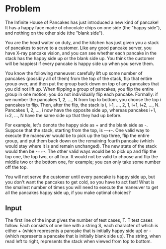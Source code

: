 # Problem

The Infinite House of Pancakes has just introduced a new kind of pancake! It has a happy face made of chocolate chips on one side (the "happy side"), and nothing on the other side (the "blank side").

You are the head waiter on duty, and the kitchen has just given you a stack of pancakes to serve to a customer. Like any good pancake server, you have X-ray pancake vision, and you can see whether each pancake in the stack has the happy side up or the blank side up. You think the customer will be happiest if every pancake is happy side up when you serve them.

You know the following maneuver: carefully lift up some number of pancakes (possibly all of them) from the top of the stack, flip that entire group over, and then put the group back down on top of any pancakes that you did not lift up. When flipping a group of pancakes, you flip the entire group in one motion; you do not individually flip each pancake. Formally: if we number the pancakes 1, 2, ..., N from top to bottom, you choose the top i pancakes to flip. Then, after the flip, the stack is i, i-1, ..., 2, 1, i+1, i+2, ..., N. Pancakes 1, 2, ..., i now have the opposite side up, whereas pancakes i+1, i+2, ..., N have the same side up that they had up before.

For example, let's denote the happy side as + and the blank side as -. Suppose that the stack, starting from the top, is --+-. One valid way to execute the maneuver would be to pick up the top three, flip the entire group, and put them back down on the remaining fourth pancake (which would stay where it is and remain unchanged). The new state of the stack would then be -++-. The other valid ways would be to pick up and flip the top one, the top two, or all four. It would not be valid to choose and flip the middle two or the bottom one, for example; you can only take some number off the top.

You will not serve the customer until every pancake is happy side up, but you don't want the pancakes to get cold, so you have to act fast! What is the smallest number of times you will need to execute the maneuver to get all the pancakes happy side up, if you make optimal choices?

## Input

The first line of the input gives the number of test cases, T. T test cases follow. Each consists of one line with a string S, each character of which is either + (which represents a pancake that is initially happy side up) or - (which represents a pancake that is initially blank side up). The string, when read left to right, represents the stack when viewed from top to bottom.
